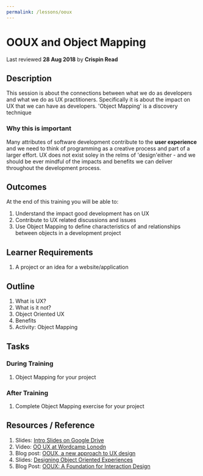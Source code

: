 ```yaml
---
permalink: /lessons/ooux
---
```

# OOUX and Object Mapping
Last reviewed **28 Aug 2018** by **Crispin Read**

## Description
This session is about the connections between what we do as developers and what we do as UX practitioners. Specifically it is about the impact on UX that we can have as developers. 'Object Mapping' is a discovery technique
### Why this is important
Many attributes of software development contribute to the **user experience** and we need to think of programming as a creative process and part of a larger effort. UX does not exist soley in the relms of 'design'either - and we should be ever mindful of the impacts and benefits we can deliver throughout the development process.

## Outcomes

At the end of this training you will be able to:
1. Understand the impact good development has on UX
1. Contribute to UX related discussions and issues
1. Use Object Mapping to define characteristics of and relationships between objects in a development project

## Learner Requirements

1. A project or an idea for a website/application


## Outline

1. What is UX?
1. What is it not?
1. Object Oriented UX
1. Benefits
1. Activity: Object Mapping

## Tasks

### During Training
1. Object Mapping for your project

### After Training
1. Complete Object Mapping exercise for your project


## Resources / Reference

1. Slides: [Intro Slides on Google Drive](https://docs.google.com/presentation/d/12vgbw7_H4xkDuymHjtwnmCWzXmsR4s5R8Py680rfFkM/edit#slide=id.g100fb54f86_0_55)
1. Video: [OO UX at Wordcamp Lonodn](https://wordpress.tv/2017/06/06/crispin-read-object-oriented-user-experience-2/)
1. Blog post: [OOUX, a new approach to UX design](https://medium.com/@ellendong/ooux-a-new-approach-to-ux-design-e39103ad3f7b)
1. Slides: [Designing Object Oriented Experiences](https://www.slideshare.net/SophiaVoychehovski/object-oriented-ux-is-the-new-ia)
1. Blog Post: [OOUX: A Foundation for Interaction Design](http://alistapart.com/article/ooux-a-foundation-for-interaction-design)
